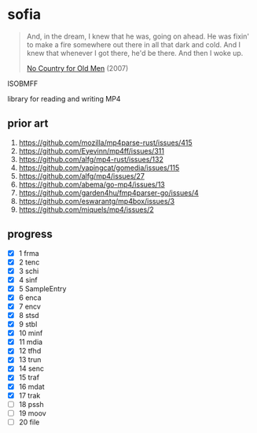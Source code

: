 # sofia

> And, in the dream, I knew that he was, going on ahead. He was fixin' to make
> a fire somewhere out there in all that dark and cold. And I knew that
> whenever I got there, he'd be there. And then I woke up.
>
> [No Country for Old Men](//youtube.com/watch?v=GH4IhjtaAUQ) (2007)

ISOBMFF

library for reading and writing MP4

## prior art

1. https://github.com/mozilla/mp4parse-rust/issues/415
2. https://github.com/Eyevinn/mp4ff/issues/311
3. https://github.com/alfg/mp4-rust/issues/132
4. https://github.com/yapingcat/gomedia/issues/115
5. https://github.com/alfg/mp4/issues/27
6. https://github.com/abema/go-mp4/issues/13
7. https://github.com/garden4hu/fmp4parser-go/issues/4
8. https://github.com/eswarantg/mp4box/issues/3
9. https://github.com/miquels/mp4/issues/2

## progress

- [x]  1 frma
- [x]  2 tenc
- [x]  3 schi
- [x]  4 sinf
- [x]  5 SampleEntry
- [x]  6 enca
- [x]  7 encv
- [x]  8 stsd
- [x]  9 stbl
- [x] 10 minf
- [x] 11 mdia
- [x] 12 tfhd
- [x] 13 trun
- [x] 14 senc
- [x] 15 traf
- [x] 16 mdat
- [x] 17 trak
- [ ] 18 pssh
- [ ] 19 moov
- [ ] 20 file
